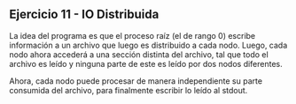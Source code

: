 ## Ejercicio 11 - IO Distribuida

La idea del programa es que el proceso raíz (el de rango 0) escribe información
a un archivo que luego es distribuido a cada nodo. Luego, cada nodo ahora
accederá a una sección distinta del archivo, tal que todo el archivo es leído
y ninguna parte de este es leído por dos nodos diferentes.

Ahora, cada nodo puede procesar de manera independiente su parte consumida del
archivo, para finalmente escribir lo leído al stdout.